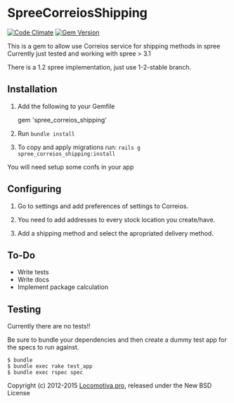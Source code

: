 SpreeCorreiosShipping
=====================
[![Code Climate](https://codeclimate.com/github/locomotivapro/spree_correios_shipping/badges/gpa.svg)](https://codeclimate.com/github/locomotivapro/spree_correios_shipping)
[![Gem Version](https://badge.fury.io/rb/spree_correios_shipping.svg)](http://badge.fury.io/rb/spree_correios_shipping)

This is a gem to allow use Correios service for shipping methods in spree
Currently just tested and working with spree > 3.1

There is a 1.2 spree implementation, just use 1-2-stable branch.

## Installation

1. Add the following to your Gemfile

    gem 'spree_correios_shipping'

2. Run `bundle install`

3. To copy and apply migrations run: `rails g spree_correios_shipping:install`

You will need setup some confs in your app

## Configuring

1. Go to settings and add preferences of settings to Correios.

2. You need to add addresses to every stock location you create/have.

3. Add a shipping method and select the apropriated delivery method.

## To-Do

  - Write tests
  - Write docs
  - Implement package calculation

Testing
-------

Currently there are no tests!!

Be sure to bundle your dependencies and then create a dummy test app for the specs to run against.

    $ bundle
    $ bundle exec rake test_app
    $ bundle exec rspec spec

Copyright (c) 2012-2015 [Locomotiva.pro](http://locomotiva.pro), released under the New BSD License
